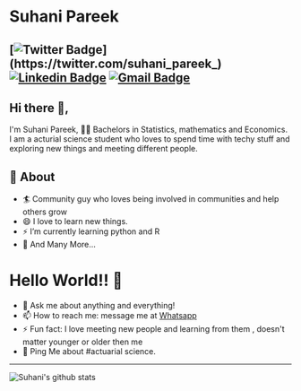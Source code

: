 # Suhani Pareek
[![Twitter Badge](https://img.shields.io/badge/-@suhanipareek-1ca0f1?style=flat-square&labelColor=1ca0f1&logo=twitter&logoColor=white&link=https://twitter.com/suhani_pareek_)](https://twitter.com/suhani_pareek_) [![Linkedin Badge](https://img.shields.io/badge/-SuhaniPareek-blue?style=flat-square&logo=Linkedin&logoColor=white&link=https://www.linkedin.com/in/suhani-pareek-83a270165/)](https://www.linkedin.com/in/suhani-pareek-83a270165/)
[![Gmail Badge](https://img.shields.io/badge/-suhanipareek88@gmail.com-c14438?style=flat-square&logo=Gmail&logoColor=white&link=mailto:suhanipareek88@gmail.com)](mailto:suhanipareek88@gmail.com)
---
## Hi there 👋,           
I'm Suhani Pareek, 👨‍💻 Bachelors in Statistics, mathematics and Economics. I am a acturial science student who loves to spend time with techy stuff and exploring new things and meeting different people.

## 🧐 About
- 🏄‍ Community guy who loves being involved in communities and help others grow
- 😄 I love to learn new things.
- ⚡ I’m currently learning python and R
- 👯 And Many More...

# Hello World!! 🤔
- 💬 Ask me about anything and everything! 
- 📫 How to reach me: message me at [Whatsapp](https://wa.me/917410809993)
- ⚡ Fun fact: I love meeting new people and learning from them , doesn't matter younger or older then me 
- 💬 Ping Me about #actuarial science.
---

![Suhani's github stats](https://github-readme-stats.vercel.app/api?username=Su-001&show_icons=true)

